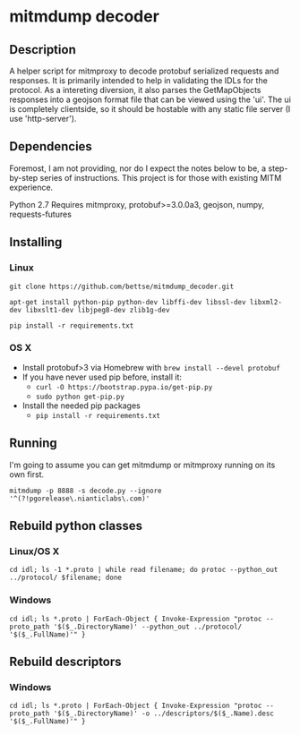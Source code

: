 
# mitmdump decoder

## Description

A helper script for mitmproxy to decode protobuf serialized requests and responses.
It is primarily intended to help in validating the IDLs for the protocol.
As a intereting diversion, it also parses the GetMapObjects responses into a geojson format file that can be viewed using the 'ui'.  The ui is completely clientside, so it should be hostable with any static file server (I use 'http-server').

## Dependencies

Foremost, I am not providing, nor do I expect the notes below to be, a step-by-step series of instructions.  This project is for those with existing MITM experience.

Python 2.7
Requires mitmproxy, protobuf>=3.0.0a3, geojson, numpy, requests-futures

## Installing

### Linux

```
git clone https://github.com/bettse/mitmdump_decoder.git

apt-get install python-pip python-dev libffi-dev libssl-dev libxml2-dev libxslt1-dev libjpeg8-dev zlib1g-dev

pip install -r requirements.txt
```

### OS X

* Install protobuf>3 via Homebrew with `brew install --devel protobuf`
* If you have never used pip before, install it:
  * `curl -O https://bootstrap.pypa.io/get-pip.py`
  * `sudo python get-pip.py`
* Install the needed pip packages
  *  `pip install -r requirements.txt`

## Running

I'm going to assume you can get mitmdump or mitmproxy running on its own first.


`mitmdump -p 8888 -s decode.py --ignore '^(?!pgorelease\.nianticlabs\.com)'`

## Rebuild python classes

### Linux/OS X

```
cd idl; ls -1 *.proto | while read filename; do protoc --python_out ../protocol/ $filename; done
```

### Windows

```
cd idl; ls *.proto | ForEach-Object { Invoke-Expression "protoc --proto_path '$($_.DirectoryName)' --python_out ../protocol/ '$($_.FullName)'" }
```


## Rebuild descriptors

### Windows

```
cd idl; ls *.proto | ForEach-Object { Invoke-Expression "protoc --proto_path '$($_.DirectoryName)' -o ../descriptors/$($_.Name).desc '$($_.FullName)'" }
```
